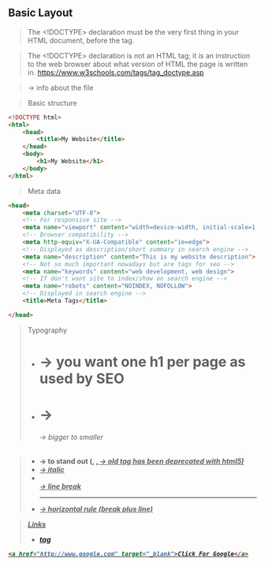 ## **Basic Layout**
> The <!DOCTYPE> declaration must be the very first thing in your HTML document, before the <html> tag.

> The <!DOCTYPE> declaration is not an HTML tag; it is an instruction to the web browser about what version of HTML the page is written in.
https://www.w3schools.com/tags/tag_doctype.asp

> <head> -> info about the file

> Basic structure
``` html
<!DOCTYPE html>
<html>
    <head>
        <title>My Website</title>
    </head>
    <body>
        <h1>My Website</h1>
    </body>
</html>
```

> Meta data
``` html
<head>
    <meta charset="UTF-8">
    <!-- For responsive site -->
    <meta name="viewport" content="width=device-width, initial-scale=1.0">
    <!-- Browser compatibility -->
    <meta http-equiv="X-UA-Compatible" content="ie=edge">
    <!-- Displayed as description/short summary in search engine -->
    <meta name="description" content="This is my website description">
    <!-- Not so much important nowadays but are tags for seo -->
    <meta name="keywords" content="web development, web design">
    <!-- If don't want site to index/show on search engine -->
    <meta name="robots" content="NOINDEX, NOFOLLOW">
    <!-- Displayed in search engine -->
    <title>Meta Tags</title>

</head>
```

> Typography
>* <h1> -> you want one h1 per page as used by SEO
>* <h1> -> <h6> -> bigger to smaller

>* <strong> -> to stand out (<b>, <u>, <i> -> old tag has been deprecated with html5)
>* <em> -> italic
>* <br> -> line break
>* <hr> -> horizontal rule (break plus line)

> Links
>* <a> tag
``` html
<a href="http://www.google.com" target="_blank">Click For Google</a>
```